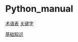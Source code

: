 # Python_manual

[术语表](https://github.com/cxg417914077/Python_manual/blob/master/%E6%9C%AF%E8%AF%AD%E8%A1%A8.md)     [关键字]()



[基础知识]()
